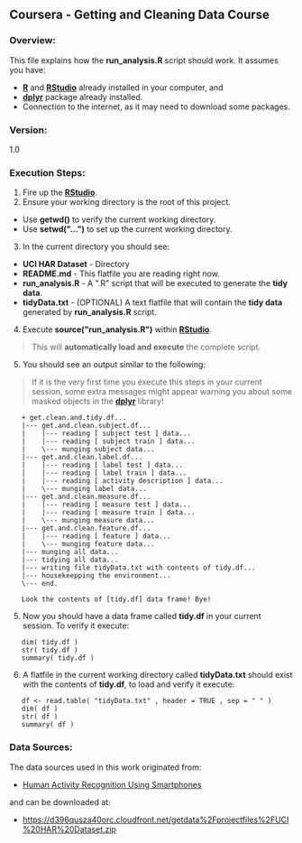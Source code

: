 ## Coursera - Getting and Cleaning Data Course

### Overview:

This file explains how the **run_analysis.R** script should work. It assumes you have:  
  - **[R]** and **[RStudio]** already installed in your computer, and
  - **[dplyr]** package already installed.
  - Connection to the internet, as it may need to download some packages.

### Version:

1.0

### Execution Steps:

1) Fire up the **[RStudio]**.  
2) Ensure your working directory is the root of this project.

* Use **getwd()** to verify the current working directory.   
* Use **setwd("...")** to set up the current working directory.   

3) In the current directory you should see:  
* **UCI HAR Dataset** - Directory  
* **README.md** - This flatfile you are reading right now.  
* **run_analysis.R** - A ".R" script that will be executed to generate the **tidy data**. 
* **tidyData.txt** - (OPTIONAL) A text flatfile that will contain the **tidy data** generated by **run_analysis.R** script.  

4) Execute **source("run_analysis.R")** within **[RStudio]**.
> This will **automatically load and execute** the complete script.  

5) You should see an output similar to the following:  

> If it is the very first time you execute this steps in your current session, some extra messages might
> appear warning you about some masked objects in the **[dplyr]** library!

```
   + get.clean.and.tidy.df...
   |--- get.and.clean.subject.df...
   |    |--- reading [ subject test ] data...
   |    |--- reading [ subject train ] data...
   |    \--- munging subject data...
   |--- get.and.clean.label.df...
   |    |--- reading [ label test ] data...
   |    |--- reading [ label train ] data...
   |    |--- reading [ activity description ] data...
   |    \--- munging label data...
   |--- get.and.clean.measure.df...
   |    |--- reading [ measure test ] data...
   |    |--- reading [ measure train ] data...
   |    \--- munging measure data...
   |--- get.and.clean.feature.df...
   |    |--- reading [ feature ] data...
   |    \--- munging feature data...
   |--- munging all data...
   |--- tidying all data...
   |--- writing file tidyData.txt with contents of tidy.df...
   |--- housekeepping the environment...
   \--- end.

   Look the contents of [tidy.df] data frame! Bye!
```

5) Now you should have a data frame called **tidy.df** in your current session. To verify it execute:
```
   dim( tidy.df )
   str( tidy.df )
   summary( tidy.df )
``` 

6) A flatfile in the current working directory called **tidyData.txt** should exist with the contents of **tidy.df**, to load and verify it execute:  

```
   df <- read.table( "tidyData.txt" , header = TRUE , sep = " " )
   dim( df )
   str( df )
   summary( df )
```

### Data Sources:

The data sources used in this work originated from:

* [Human Activity Recognition Using Smartphones]

and can be downloaded at:

* <https://d396qusza40orc.cloudfront.net/getdata%2Fprojectfiles%2FUCI%20HAR%20Dataset.zip>

[R]:http://www.r-project.org/
[RStudio]:http://www.rstudio.com/
[dplyr]:http://cran.r-project.org/web/packages/dplyr/index.html
[Human Activity Recognition Using Smartphones]:http://archive.ics.uci.edu/ml/datasets/Human+Activity+Recognition+Using+Smartphones

